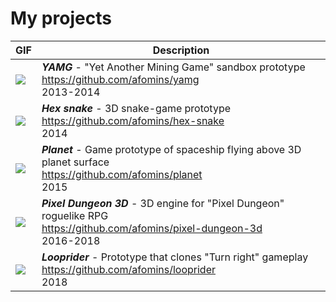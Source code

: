 # My projects

| GIF | Description |
| --|--|
| <img src="https://github.com/afomins/main/blob/master/data/yamg.gif"> |  ***YAMG*** - "Yet Another Mining Game" sandbox prototype<br/>https://github.com/afomins/yamg<br/>2013-2014|
| <img src="https://github.com/afomins/main/blob/master/data/hex-snake.gif"> | ***Hex snake*** - 3D snake-game prototype<br/>https://github.com/afomins/hex-snake<br/>2014|
| <img src="https://github.com/afomins/main/blob/master/data/planet.gif"> | ***Planet*** - Game prototype of spaceship flying above 3D planet surface<br/>https://github.com/afomins/planet<br/>2015|
| <img src="https://github.com/afomins/main/blob/master/data/pd3d.gif"> | ***Pixel Dungeon 3D*** - 3D engine for "Pixel Dungeon" roguelike RPG<br/>https://github.com/afomins/pixel-dungeon-3d<br/>2016-2018|
| <img src="https://github.com/afomins/main/blob/master/data/looprider.gif"> | ***Looprider*** - Prototype that clones "Turn right" gameplay<br/>https://github.com/afomins/looprider<br/>2018|
